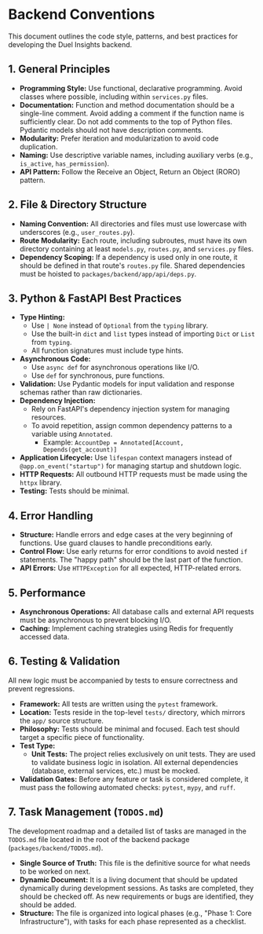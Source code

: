 # Backend Conventions

This document outlines the code style, patterns, and best practices for developing the Duel Insights backend.

## 1. General Principles

- **Programming Style:** Use functional, declarative programming. Avoid classes where possible, including within `services.py` files.
- **Documentation:** Function and method documentation should be a single-line comment. Avoid adding a comment if the function name is sufficiently clear. Do not add comments to the top of Python files. Pydantic models should not have description comments.
- **Modularity:** Prefer iteration and modularization to avoid code duplication.
- **Naming:** Use descriptive variable names, including auxiliary verbs (e.g., `is_active`, `has_permission`).
- **API Pattern:** Follow the Receive an Object, Return an Object (RORO) pattern.

## 2. File & Directory Structure

- **Naming Convention:** All directories and files must use lowercase with underscores (e.g., `user_routes.py`).
- **Route Modularity:** Each route, including subroutes, must have its own directory containing at least `models.py`, `routes.py`, and `services.py` files.
- **Dependency Scoping:** If a dependency is used only in one route, it should be defined in that route's `routes.py` file. Shared dependencies must be hoisted to `packages/backend/app/api/deps.py`.

## 3. Python & FastAPI Best Practices

- **Type Hinting:**
  - Use `| None` instead of `Optional` from the `typing` library.
  - Use the built-in `dict` and `list` types instead of importing `Dict` or `List` from `typing`.
  - All function signatures must include type hints.
- **Asynchronous Code:**
  - Use `async def` for asynchronous operations like I/O.
  - Use `def` for synchronous, pure functions.
- **Validation:** Use Pydantic models for input validation and response schemas rather than raw dictionaries.
- **Dependency Injection:**
  - Rely on FastAPI's dependency injection system for managing resources.
  - To avoid repetition, assign common dependency patterns to a variable using `Annotated`.
    - Example: `AccountDep = Annotated[Account, Depends(get_account)]`
- **Application Lifecycle:** Use `lifespan` context managers instead of `@app.on_event("startup")` for managing startup and shutdown logic.
- **HTTP Requests:** All outbound HTTP requests must be made using the `httpx` library.
- **Testing:** Tests should be minimal.

## 4. Error Handling

- **Structure:** Handle errors and edge cases at the very beginning of functions. Use guard clauses to handle preconditions early.
- **Control Flow:** Use early returns for error conditions to avoid nested `if` statements. The "happy path" should be the last part of the function.
- **API Errors:** Use `HTTPException` for all expected, HTTP-related errors.

## 5. Performance

- **Asynchronous Operations:** All database calls and external API requests must be asynchronous to prevent blocking I/O.
- **Caching:** Implement caching strategies using Redis for frequently accessed data.

## 6. Testing & Validation

All new logic must be accompanied by tests to ensure correctness and prevent regressions.

- **Framework:** All tests are written using the `pytest` framework.
- **Location:** Tests reside in the top-level `tests/` directory, which mirrors the `app/` source structure.
- **Philosophy:** Tests should be minimal and focused. Each test should target a specific piece of functionality.
- **Test Type:**
  - **Unit Tests:** The project relies exclusively on unit tests. They are used to validate business logic in isolation. All external dependencies (database, external services, etc.) must be mocked.
- **Validation Gates:** Before any feature or task is considered complete, it must pass the following automated checks: `pytest`, `mypy`, and `ruff`.

## 7. Task Management (`TODOS.md`)

The development roadmap and a detailed list of tasks are managed in the `TODOS.md` file located in the root of the backend package (`packages/backend/TODOS.md`).

- **Single Source of Truth:** This file is the definitive source for what needs to be worked on next.
- **Dynamic Document:** It is a living document that should be updated dynamically during development sessions. As tasks are completed, they should be checked off. As new requirements or bugs are identified, they should be added.
- **Structure:** The file is organized into logical phases (e.g., "Phase 1: Core Infrastructure"), with tasks for each phase represented as a checklist.

